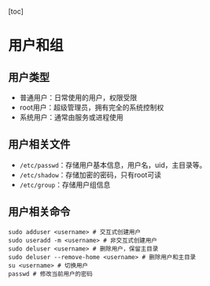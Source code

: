 [toc]

# 用户和组

## 用户类型

* 普通用户：日常使用的用户，权限受限
* root用户：超级管理员，拥有完全的系统控制权
* 系统用户：通常由服务或进程使用

## 用户相关文件

* `/etc/passwd`：存储用户基本信息，用户名，uid，主目录等。
* `/etc/shadow`：存储加密的密码，只有root可读
* `/etc/group`：存储用户组信息

## 用户相关命令

~~~ shell
sudo adduser <username> # 交互式创建用户
sudo useradd -m <username> # 非交互式创建用户
sudo deluser <username> # 删除用户，保留主目录
sudo deluser --remove-home <username> # 删除用户和主目录
su <username> # 切换用户
passwd # 修改当前用户的密码
~~~

